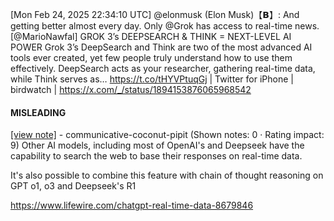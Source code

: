 [Mon Feb 24, 2025 22:34:10 UTC] @elonmusk (Elon Musk)【𝗕】: And getting better almost every day.  Only @Grok has access to real-time news. [@MarioNawfal] GROK 3’s DEEPSEARCH &amp; THINK = NEXT-LEVEL AI POWER Grok 3’s DeepSearch and Think are two of the most advanced AI tools ever created, yet few people truly understand how to use them effectively.  DeepSearch acts as your researcher, gathering real-time data, while Think serves as… https://t.co/tHYVPtuqGj | Twitter for iPhone | birdwatch | https://x.com/_/status/1894153876065968542

#### MISLEADING

[[view note]](https://x.com/i/birdwatch/n/1894248219799904729) - communicative-coconut-pipit (Shown notes: 0 · Rating impact: 9)
Other AI models, including most of OpenAI's and Deepseek have the capability to search the web to base their responses on real-time data.

It's also possible to combine this feature with chain of thought reasoning on GPT o1, o3 and Deepseek's R1

https://www.lifewire.com/chatgpt-real-time-data-8679846
